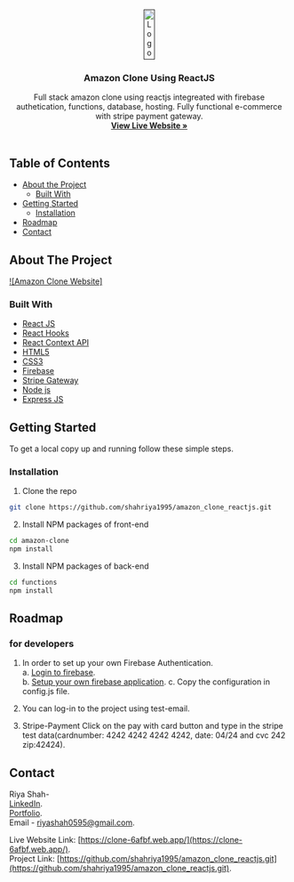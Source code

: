 
<!-- PROJECT LOGO -->
<br />
<p align="center">
  <a href="">
    <img src="https://upload.wikimedia.org/wikipedia/commons/thumb/a/a9/Amazon_logo.svg/1024px-Amazon_logo.svg.png" alt="Logo" width="20%" height="90">
  </a>

  <h3 align="center">Amazon Clone Using ReactJS</h3>

  <p align="center">
    Full stack amazon clone using reactjs integreated with firebase authetication, functions, database, hosting. 
    Fully functional e-commerce with stripe payment gateway.
    <br />
    <a href="https://clone-6afbf.web.app/"><strong>View Live Website »</strong></a>
    <br />
    <br />
   
  </p>
</p>

<!-- TABLE OF CONTENTS -->
## Table of Contents

* [About the Project](#about-the-project)
  * [Built With](#built-with)
* [Getting Started](#getting-started)
  * [Installation](#installation)
* [Roadmap](#roadmap)
* [Contact](#contact)



<!-- ABOUT THE PROJECT -->
## About The Project

[![Amazon Clone Website]](amazon-clone.png)

### Built With

* [React JS]()
* [React Hooks]()
* [React Context API]()
* [HTML5]()
* [CSS3]()
* [Firebase]()
* [Stripe Gateway]()
* [Node js]()
* [Express JS]()



<!-- GETTING STARTED -->
## Getting Started

To get a local copy up and running follow these simple steps.

### Installation

1. Clone the repo
```sh
git clone https://github.com/shahriya1995/amazon_clone_reactjs.git
```
2. Install NPM packages of front-end
```sh
cd amazon-clone
npm install
```
3. Install NPM packages of back-end
```sh
cd functions
npm install
```

<!-- ROADMAP -->
## Roadmap

### for developers
1. In order to set up your own Firebase Authentication.  
    a. [Login to firebase](https://firebase.google.com/).  
    b. [Setup your own firebase application](https://firebase.google.com/docs/web/setup). 
    c. Copy the configuration in config.js file. 
    
    
2. You can log-in to the project using test-email. 
3. Stripe-Payment Click on the pay with card button and type in the stripe test data(cardnumber: 4242 4242 4242 4242, date: 04/24 and cvc 242 zip:42424). 


<!-- CONTACT -->
## Contact

Riya Shah-  
[LinkedIn](https://www.linkedin.com/in/riyarahulshah/).     
[Portfolio](riya.netlify.app).    
Email - riyashah0595@gmail.com. 
           
Live Website Link: [https://clone-6afbf.web.app/](https://clone-6afbf.web.app/).   
Project Link: [https://github.com/shahriya1995/amazon_clone_reactjs.git](https://github.com/shahriya1995/amazon_clone_reactjs.git).   


